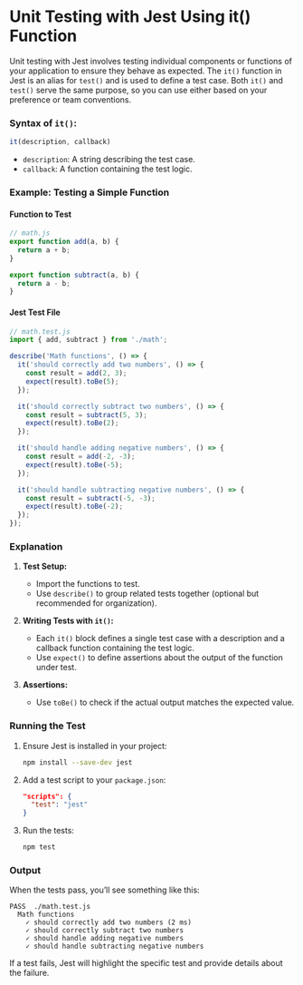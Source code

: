 # Unit Testing with Jest Using it() Function


Unit testing with Jest involves testing individual components or functions of your application to ensure they behave as expected. The `it()` function in Jest is an alias for `test()` and is used to define a test case. Both `it()` and `test()` serve the same purpose, so you can use either based on your preference or team conventions.

### Syntax of `it()`:
```javascript
it(description, callback)
```
- `description`: A string describing the test case.
- `callback`: A function containing the test logic.

### Example: Testing a Simple Function

#### Function to Test
```javascript
// math.js
export function add(a, b) {
  return a + b;
}

export function subtract(a, b) {
  return a - b;
}
```

#### Jest Test File
```javascript
// math.test.js
import { add, subtract } from './math';

describe('Math functions', () => {
  it('should correctly add two numbers', () => {
    const result = add(2, 3);
    expect(result).toBe(5);
  });

  it('should correctly subtract two numbers', () => {
    const result = subtract(5, 3);
    expect(result).toBe(2);
  });

  it('should handle adding negative numbers', () => {
    const result = add(-2, -3);
    expect(result).toBe(-5);
  });

  it('should handle subtracting negative numbers', () => {
    const result = subtract(-5, -3);
    expect(result).toBe(-2);
  });
});
```

### Explanation
1. **Test Setup:**
   - Import the functions to test.
   - Use `describe()` to group related tests together (optional but recommended for organization).
   
2. **Writing Tests with `it()`:**
   - Each `it()` block defines a single test case with a description and a callback function containing the test logic.
   - Use `expect()` to define assertions about the output of the function under test.

3. **Assertions:**
   - Use `toBe()` to check if the actual output matches the expected value.

### Running the Test
1. Ensure Jest is installed in your project:
   ```bash
   npm install --save-dev jest
   ```
2. Add a test script to your `package.json`:
   ```json
   "scripts": {
     "test": "jest"
   }
   ```
3. Run the tests:
   ```bash
   npm test
   ```

### Output
When the tests pass, you’ll see something like this:
```
PASS  ./math.test.js
  Math functions
    ✓ should correctly add two numbers (2 ms)
    ✓ should correctly subtract two numbers
    ✓ should handle adding negative numbers
    ✓ should handle subtracting negative numbers
```

If a test fails, Jest will highlight the specific test and provide details about the failure.